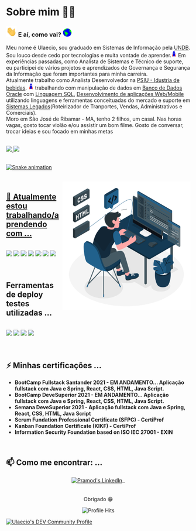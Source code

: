 # Sobre mim :man_technologist: 

### <img src="https://github.com/ulaecio/teste/blob/main/ulaecio/Assets/Hi.gif" width="29px"> E aí, como vai?&nbsp;<img src="https://github.com/ulaecio/teste/blob/main/ulaecio/Assets/Earth.gif" width="24px">

Meu nome é Ulaecio, sou graduado em Sistemas de Informação pela <a href="https://ulaecio.github.io/">UNDB</a>. Sou louco desde cedo por tecnologias e muita vontade de aprender.<img src="https://github.com/ulaecio/teste/blob/main/ulaecio/Assets/Rocket.gif" height="18px">
Em experiências passadas, como Analista de Sistemas e Técnico de suporte, eu participei de vários projetos e aprendizados de Governança e Segurança da Informação que foram importantes para minha carreira.
<br>
Atualmente trabalho como Analista Desenvolvedor na <a href="https://ulaecio.github.io/">PSIU - Idustria de bebidas</a>. <img src="https://github.com/ulaecio/teste/blob/main/ulaecio/Assets/Rocket.gif" height="18px"> trabalhando com manipulação de dados em <a href="https://github.com/ulaecio">Banco de Dados Oracle</a> com <a href="https://ulaecio.github.io/">Linguagem SQL</a>, <a href="https://github.com/ulaecio">Desenvolvimento de aplicações Web/Mobile</a> utilizando linguagens e ferramentas conceituadas do mercado e suporte em <a href="https://ulaecio.github.io/">Sistemas Legados</a>(Roteirizador de Tranportes, Vendas, Administrativos e Comerciais). 
<br>
Moro em São José de Ribamar - MA, tenho 2 filhos, um casal. Nas horas vagas, gosto tocar violão e/ou assistir um bom filme. Gosto de conversar, trocar ideias e sou focado em minhas metas

<br>

 <div>
  <a href="https://github.com/ulaecio">
  <img height="180em" src="https://github-readme-stats.vercel.app/api?username=ulaecio&show_icons=true&theme=dracula&include_all_commits=true&count_private=true"/>
  <img height="180em" src="https://github-readme-stats.vercel.app/api/top-langs/?username=ulaecio&layout=compact&langs_count=7&theme=dracula"/>
</div>

<br>
  
  ![Snake animation](https://github.com/ulaecio/ulaecio/blob/output/github-contribution-grid-snake.svg)
  
<br>

<img align="right" height="350" src="https://github.com/ulaecio/teste/blob/main/ulaecio/Assets/Dev.svg" />

## 🌱 Atualmente estou trabalhando/aprendendo com ...
<br/>
<code><a href="#"><img height="50" src="https://www.vectorlogo.zone/logos/java/java-ar21.svg"></a></code>
<code><a href="#"><img height="50" src="https://www.vectorlogo.zone/logos/springio/springio-ar21.svg"></a></code>
<code><a href="#"><img height="50" src="https://www.vectorlogo.zone/logos/reactjs/reactjs-ar21.svg"></a></code>
<code><a href="#"><img height="35" src="https://www.vectorlogo.zone/logos/javascript/javascript-horizontal.svg"></a></code>
<code><a href="#"><img height="40" src="https://www.vectorlogo.zone/logos/w3_html5/w3_html5-ar21.svg"></a></code>
<code><a href="#"><img height="30" src="https://www.vectorlogo.zone/logos/netlifyapp_watercss/netlifyapp_watercss-ar21.svg"></a></code>
<code><a href="#"><img height="50" src="https://www.vectorlogo.zone/logos/oracle/oracle-ar21.svg"></a></code>
<br/>
  <br/>
    <br/>
    
## Ferramentas de deploy testes utilizadas ...
<br/>
<code><a href="#"><img height="50" src="https://www.vectorlogo.zone/logos/heroku/heroku-ar21.svg"></a></code>
<code><a href="#"><img height="50" src="https://www.vectorlogo.zone/logos/netlify/netlify-ar21.svg"></a></code>
<code><a href="#"><img height="50" src="https://www.vectorlogo.zone/logos/getpostman/getpostman-ar21.svg"></a></code>
<code><a href="#"><img height="50" src="https://www.vectorlogo.zone/logos/postgresql/postgresql-ar21.svg"></a></code>

<br/>
  <br/>
    <br/>

## ⚡ Minhas certificações ...
- **BootCamp Fullstack Santander 2021 - EM ANDAMENTO... Aplicação fullstack com Java e Spring, React, CSS, HTML, Java Script.**
- **BootCamp DeveSuperior 2021 - EM ANDAMENTO... Aplicação fullstack com Java e Spring, React, CSS, HTML, Java Script.**
- **Semana DeveSuperior 2021 - Aplicação fullstack com Java e Spring, React, CSS, HTML, Java Script**
- **Scrum Fundation Professional Certificate (SFPC) - CertiProf**
- **Kanban Foundation Certificate (KIKF) - CertiProf**
- **Information Security Foundation based on ISO IEC 27001 - EXIN**
<br/>

## 📫 Como me encontrar: ...
<p align="center">
 <a href="https://ulaecio.github.io/" target="blank">
  <img align="center" alt="Pramod's LinkedIn" width="30px" src="https://www.vectorlogo.zone/logos/linkedin/linkedin-icon.svg" /> &nbsp;
 </a>
  <br/>
  <br/>

 <br/>
  Obrigado 😁 <br/>
</p>
<p align="center"><img alt="Profile Hits" src="https://hits.seeyoufarm.com/api/count/incr/badge.svg?url=https%3A%2F%2Fgithub.com%2Fulaecio%2F" /></p>
<a href="https://dev.to/ulaecio">
  <img src="https://d2fltix0v2e0sb.cloudfront.net/dev-badge.svg" alt="Ulaecio's DEV Community Profile" height="30" width="30">
</a>
